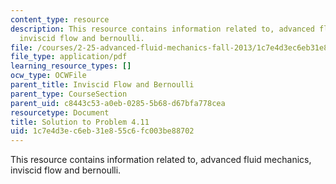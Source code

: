 ```yaml
---
content_type: resource
description: This resource contains information related to, advanced fluid mechanics,
  inviscid flow and bernoulli.
file: /courses/2-25-advanced-fluid-mechanics-fall-2013/1c7e4d3ec6eb31e855c6fc003be88702_MIT2_25F13_Shapi4.11_Solu.pdf
file_type: application/pdf
learning_resource_types: []
ocw_type: OCWFile
parent_title: Inviscid Flow and Bernoulli
parent_type: CourseSection
parent_uid: c8443c53-a0eb-0285-5b68-d67bfa778cea
resourcetype: Document
title: Solution to Problem 4.11
uid: 1c7e4d3e-c6eb-31e8-55c6-fc003be88702
---
```

This resource contains information related to, advanced fluid mechanics, inviscid flow and bernoulli.

